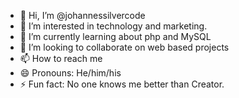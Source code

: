 - 👋 Hi, I’m @johannessilvercode
- 👀 I’m interested in technology and marketing.
- 🌱 I’m currently learning about php and MySQL
- 💞️ I’m looking to collaborate on web based projects
- 📫 How to reach me 
- 😄 Pronouns: He/him/his
- ⚡ Fun fact: No one knows me better than Creator.

<!---
johannessilvercode/johannessilvercode is a ✨ special ✨ repository because its `README.md` (this file) appears on your GitHub profile.
You can click the Preview link to take a look at your changes.
--->
